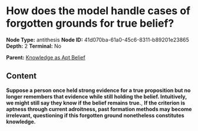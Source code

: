 # How does the model handle cases of forgotten grounds for true belief?

**Node Type:** antithesis
**Node ID:** 41d070ba-61a0-45c6-8311-b89201e23865
**Depth:** 2
**Terminal:** No

**Parent:** [Knowledge as Apt Belief](knowledge-as-apt-belief.md)

## Content

**Suppose a person once held strong evidence for a true proposition but no longer remembers that evidence while still holding the belief. Intuitively, we might still say they know if the belief remains true.**, **If the criterion is aptness through current adroitness, past formation methods may become irrelevant, questioning if this forgotten ground nonetheless constitutes knowledge.**
